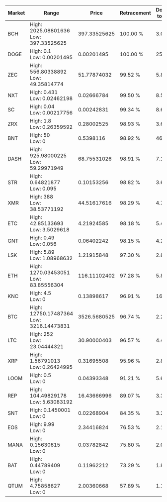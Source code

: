 | Market | Range | Price| Retracement | Doubles to 50% |
| --- | --- | --- | --- | --- |
| BCH | High: 2025.08801636<br />Low: 397.33525625 | 397.33525625 | 100.00 % | 3.05 |
| DOGE | High: 0.1<br />Low: 0.00201495 | 0.00201495 | 100.00 % | 25.31 |
| ZEC | High: 556.80338892<br />Low: 49.35814774 | 51.77874032 | 99.52 % | 5.85 |
| NXT | High: 0.431<br />Low: 0.02462198 | 0.02666784 | 99.50 % | 8.54 |
| SC | High: 0.04<br />Low: 0.00217756 | 0.00242831 | 99.34 % | 8.68 |
| ZRX | High: 1.8<br />Low: 0.26359592 | 0.28002525 | 98.93 % | 3.68 |
| BNT | High: 50<br />Low: 0 | 0.5398116 | 98.92 % | 46.31 |
| DASH | High: 925.98000225<br />Low: 59.29971949 | 68.75531026 | 98.91 % | 7.17 |
| STR | High: 0.64821877<br />Low: 0.095 | 0.10153256 | 98.82 % | 3.66 |
| XMR | High: 388<br />Low: 38.53771192 | 44.51617616 | 98.29 % | 4.79 |
| ETC | High: 42.85133693<br />Low: 3.5029618 | 4.21924585 | 98.18 % | 5.49 |
| GNT | High: 0.49<br />Low: 0.056 | 0.06402242 | 98.15 % | 4.26 |
| LSK | High: 5.89<br />Low: 1.08968632 | 1.21915848 | 97.30 % | 2.86 |
| ETH | High: 1270.03453051<br />Low: 83.85556304 | 116.11102402 | 97.28 % | 5.83 |
| KNC | High: 4.5<br />Low: 0 | 0.13898617 | 96.91 % | 16.19 |
| BTC | High: 12750.17487364<br />Low: 3216.14473831 | 3526.5680525 | 96.74 % | 2.26 |
| LTC | High: 252<br />Low: 23.04444321 | 30.90000403 | 96.57 % | 4.45 |
| XRP | High: 1.56791013<br />Low: 0.26424995 | 0.31695508 | 95.96 % | 2.89 |
| LOOM | High: 0.5<br />Low: 0 | 0.04393348 | 91.21 % | 5.69 |
| REP | High: 104.49829178<br />Low: 5.63083192 | 16.43666996 | 89.07 % | 3.35 |
| SNT | High: 0.1450001<br />Low: 0 | 0.02268904 | 84.35 % | 3.20 |
| EOS | High: 9.99<br />Low: 0 | 2.34416824 | 76.53 % | 2.13 |
| MANA | High: 0.15630615<br />Low: 0 | 0.03782842 | 75.80 % | 2.07 |
| BAT | High: 0.44789409<br />Low: 0 | 0.11962212 | 73.29 % | 1.87 |
| QTUM | High: 4.75858627<br />Low: 0 | 2.00360668 | 57.89 % | 1.19 |
